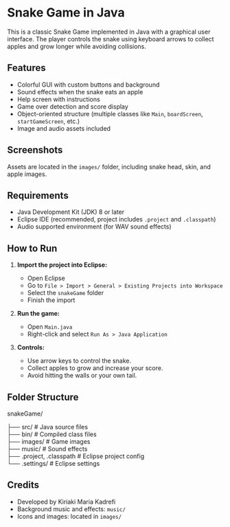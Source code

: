 # Snake Game in Java

This is a classic Snake Game implemented in Java with a graphical user interface. The player controls the snake using keyboard arrows to collect apples and grow longer while avoiding collisions.

## Features

- Colorful GUI with custom buttons and background
- Sound effects when the snake eats an apple
- Help screen with instructions
- Game over detection and score display
- Object-oriented structure (multiple classes like `Main`, `boardScreen`, `startGameScreen`, etc.)
- Image and audio assets included

## Screenshots

Assets are located in the `images/` folder, including snake head, skin, and apple images.

## Requirements

- Java Development Kit (JDK) 8 or later
- Eclipse IDE (recommended, project includes `.project` and `.classpath`)
- Audio supported environment (for WAV sound effects)

## How to Run

1. **Import the project into Eclipse:**
   - Open Eclipse
   - Go to `File > Import > General > Existing Projects into Workspace`
   - Select the `snakeGame` folder
   - Finish the import

2. **Run the game:**
   - Open `Main.java`
   - Right-click and select `Run As > Java Application`

3. **Controls:**
   - Use arrow keys to control the snake.
   - Collect apples to grow and increase your score.
   - Avoid hitting the walls or your own tail.

## Folder Structure

snakeGame/

├── src/                   # Java source files  
├── bin/                   # Compiled class files  
├── images/                # Game images  
├── music/                 # Sound effects  
├── .project, .classpath   # Eclipse project config  
└── .settings/             # Eclipse settings


## Credits

- Developed by Kiriaki Maria Kadrefi
- Background music and effects: `music/`
- Icons and images: located in `images/`



